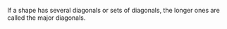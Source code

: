 If a shape has several diagonals or sets of diagonals, the longer ones
are called the major diagonals.
